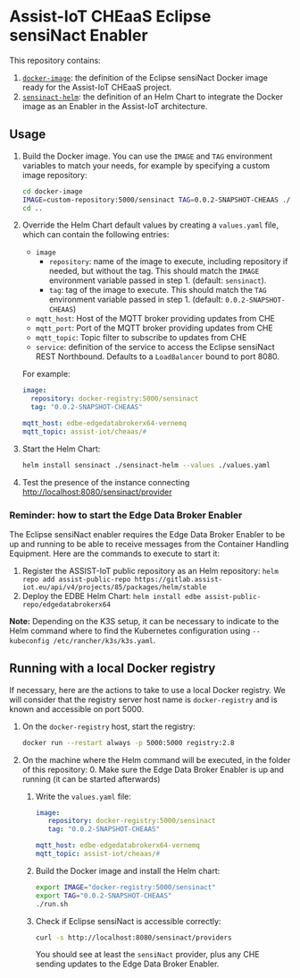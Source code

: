 # Assist-IoT CHEaaS Eclipse sensiNact Enabler

This repository contains:

1. [`docker-image`](./docker-image/): the definition of the Eclipse sensiNact Docker image ready for the Assist-IoT CHEaaS project.
2. [`sensinact-helm`](./sensinact-helm/): the definition of an Helm Chart to integrate the Docker image as an Enabler in the Assist-IoT architecture.

## Usage

1. Build the Docker image. You can use the `IMAGE` and `TAG` environment variables to match your needs, for example by specifying a custom image repository:
   ```bash
   cd docker-image
   IMAGE=custom-repository:5000/sensinact TAG=0.0.2-SNAPSHOT-CHEAAS ./build.sh
   cd ..
   ```
2. Override the Helm Chart default values by creating a `values.yaml` file, which can contain the following entries:
   * `image`
     * `repository`: name of the image to execute, including repository if needed, but without the tag. This should match the `IMAGE` environment variable passed in step 1. (default: `sensinact`).
     * `tag`: tag of the image to execute. This should match the `TAG` environment variable passed in step 1. (default: `0.0.2-SNAPSHOT-CHEAAS`)
   * `mqtt_host`: Host of the MQTT broker providing updates from CHE
   * `mqtt_port`: Port of the MQTT broker providing updates from CHE
   * `mqtt_topic`: Topic filter to subscribe to updates from CHE
   * `service`: definition of the service to access the Eclipse sensiNact REST Northbound. Defaults to a `LoadBalancer` bound to port 8080.

   For example:
   ```yaml
   image:
     repository: docker-registry:5000/sensinact
     tag: "0.0.2-SNAPSHOT-CHEAAS"

   mqtt_host: edbe-edgedatabrokerx64-vernemq
   mqtt_topic: assist-iot/cheaas/#
   ```
3. Start the Helm Chart:
   ```bash
   helm install sensinact ./sensinact-helm --values ./values.yaml
   ```
4. Test the presence of the instance connecting <http://localhost:8080/sensinact/provider>

### Reminder: how to start the Edge Data Broker Enabler

The Eclipse sensiNact enabler requires the Edge Data Broker Enabler to be up and running to be able to receive messages from the Container Handling Equipment.
Here are the commands to execute to start it:

1. Register the ASSIST-IoT public repository as an Helm repository: `helm repo add assist-public-repo https://gitlab.assist-iot.eu/api/v4/projects/85/packages/helm/stable`
2. Deploy the EDBE Helm Chart: `helm install edbe assist-public-repo/edgedatabrokerx64`

**Note:** Depending on the K3S setup, it can be necessary to indicate to the Helm command where to find the Kubernetes configuration using `--kubeconfig /etc/rancher/k3s/k3s.yaml`.

## Running with a local Docker registry

If necessary, here are the actions to take to use a local Docker registry.
We will consider that the registry server host name is `docker-registry` and is known and accessible on port 5000.

1. On the `docker-registry` host, start the registry:
   ```bash
   docker run --restart always -p 5000:5000 registry:2.8
   ```
2. On the machine where the Helm command will be executed, in the folder of this repository:
   0. Make sure the Edge Data Broker Enabler is up and running (it can be started afterwards)
   1. Write the `values.yaml` file:
      ```yaml
      image:
         repository: docker-registry:5000/sensinact
         tag: "0.0.2-SNAPSHOT-CHEAAS"

      mqtt_host: edbe-edgedatabrokerx64-vernemq
      mqtt_topic: assist-iot/cheaas/#
      ```
   2. Build the Docker image and install the Helm chart:
      ```bash
      export IMAGE="docker-registry:5000/sensinact"
      export TAG="0.0.2-SNAPSHOT-CHEAAS"
      ./run.sh
      ```
   3. Check if Eclipse sensiNact is accessible correctly:
      ```bash
      curl -s http://localhost:8080/sensinact/providers
      ```

      You should see at least the `sensiNact` provider, plus any CHE sending updates to the Edge Data Broker Enabler.
